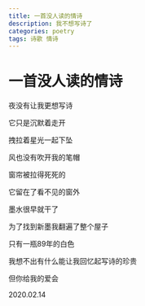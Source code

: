 ```yaml
---
title: 一首没人读的情诗
description: 我不想写诗了
categories: poetry
tags: 诗歌 情诗
---
```

# 一首没人读的情诗

夜没有让我更想写诗

它只是沉默着走开

拽拉着星光一起下坠

风也没有吹开我的笔帽

窗帘被拉得死死的

它留在了看不见的窗外

墨水很早就干了

为了找到新墨我翻遍了整个屋子

只有一瓶89年的白色

我想不出有什么能让我回忆起写诗的珍贵

但你给我的爱会

2020.02.14
